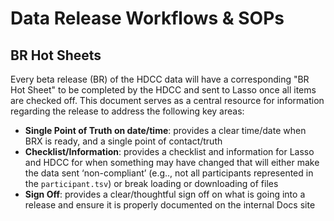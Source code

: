 # Data Release Workflows & SOPs

## BR Hot Sheets

Every beta release (BR) of the HDCC data will have a corresponding "BR Hot Sheet" to be completed by the HDCC and sent to Lasso once all items are checked off. This document serves as a central resource for information regarding the release to address the following key areas:

- **Single Point of Truth on date/time**: provides a clear time/date when BRX is ready, and a single point of contact/truth 
- **Checklist/Information**: provides a checklist and information for Lasso and HDCC for when something may have changed that will either make the data sent ‘non-compliant’ (e.g.., not all participants represented in the `participant.tsv`) or break loading or downloading of files
- **Sign Off**: provides a clear/thoughtful sign off on what is going into a release and ensure it is properly documented on the internal Docs site

